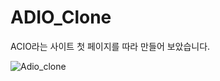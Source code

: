 # ADIO_Clone
ACIO라는 사이트 첫 페이지를 따라 만들어 보았습니다.

![Adio_clone](https://user-images.githubusercontent.com/61913417/112662236-cc61c780-8e9a-11eb-9fd8-697634afff00.png)
